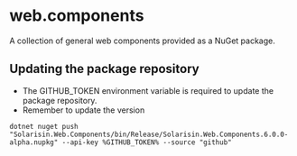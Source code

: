 # web.components
A collection of general web components provided as a NuGet package.

## Updating the package repository

- The GITHUB_TOKEN environment variable is required to update the package repository.
- Remember to update the version

```
dotnet nuget push "Solarisin.Web.Components/bin/Release/Solarisin.Web.Components.6.0.0-alpha.nupkg" --api-key %GITHUB_TOKEN% --source "github"
```
